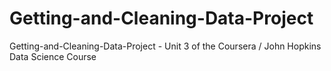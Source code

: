 # Getting-and-Cleaning-Data-Project
Getting-and-Cleaning-Data-Project - Unit 3 of the Coursera / John Hopkins Data Science Course
